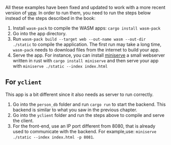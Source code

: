 All these examples have been fixed and updated to work with a more recent version of [yew](https://github.com/yewstack/yew/).
In order to run them, you need to run the steps below instead of the steps described in the book:

1. Install `wasm-pack` to compile the WASM apps: `cargo install wasm-pack`
2. Go into the app directory.
3. Run `wasm-pack build --target web --out-name wasm --out-dir ./static` to compile the application. The first run may take a long time, `wasm-pack` needs to download files from the internet to build your app.
4. Serve the app. For instance, you can install [miniserve](https://crates.io/crates/miniserve) a small webserver written in rust with `cargo install miniserve` and then serve your app with `miniserve ./static --index index.html`

## For `yclient`

This app is a bit different since it also needs as server to run correctly.

1. Go into the `person_db` folder and run `cargo run` to start the backend. This backend is similar to what you saw in the previous chapter.
2. Go into the `yclient` folder and run the steps above to compile and serve the client.
3. For the front-end, use an IP port different from 8080, that is already used to communicate with the backend. For example,use: `miniserve ./static --index index.html -p 8081`.
